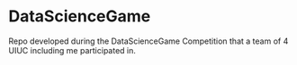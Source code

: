 # DataScienceGame
Repo developed during the DataScienceGame Competition that a team of 4 UIUC including me participated in.
